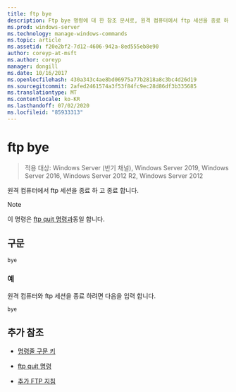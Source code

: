 ```yaml
---
title: ftp bye
description: Ftp bye 명령에 대 한 참조 문서로, 원격 컴퓨터에서 ftp 세션을 종료 하 고 종료 됩니다.
ms.prod: windows-server
ms.technology: manage-windows-commands
ms.topic: article
ms.assetid: f20e2bf2-7d12-4606-942a-8ed555eb8e90
author: coreyp-at-msft
ms.author: coreyp
manager: dongill
ms.date: 10/16/2017
ms.openlocfilehash: 430a343c4ae8bd06975a77b2818a8c3bc4d26d19
ms.sourcegitcommit: 2afed2461574a3f53f84fc9ec28d86df3b335685
ms.translationtype: MT
ms.contentlocale: ko-KR
ms.lasthandoff: 07/02/2020
ms.locfileid: "85933313"
---
```

# <a name="ftp-bye"></a>ftp bye

> 적용 대상: Windows Server (반기 채널), Windows Server 2019, Windows Server 2016, Windows Server 2012 R2, Windows Server 2012

원격 컴퓨터에서 ftp 세션을 종료 하 고 종료 합니다.

> [!NOTE]
> 이 명령은 [ftp quit 명령과](ftp-quit.md)동일 합니다.

## <a name="syntax"></a>구문

```
bye
```

### <a name="examples"></a>예

원격 컴퓨터와 ftp 세션을 종료 하려면 다음을 입력 합니다.

```
bye
```

## <a name="additional-references"></a>추가 참조

- [명령줄 구문 키](command-line-syntax-key.md)

- [ftp quit 명령](ftp-quit.md)

- [추가 FTP 지침](https://docs.microsoft.com/previous-versions/orphan-topics/ws.10/cc756013(v=ws.10))
